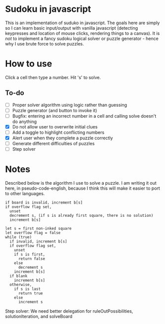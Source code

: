 # Sudoku in javascript
This is an implementation of suduko in javascript. The goals here are simply
so I can learn basic input/output with vanilla javascript (detecting keypresses
and location of mouse clicks, rendering things to a canvas). It is *not* to
implement a fancy sudoku logical solver or puzzle generator - hence why I use
brute force to solve puzzles.

# How to use
Click a cell then type a number.
Hit 's' to solve.

## To-do
- [ ] Proper solver algorithm using logic rather than guessing
- [ ] Puzzle generator (and button to invoke it)
- [ ] Bugfix: entering an incorrect number in a cell and calling solve doesn't do anything
- [x] Do not allow user to overwrite initial clues
- [ ] Add a toggle to highlight conflicting numbers
- [x] Alert user when they complete a puzzle correctly
- [ ] Generate different difficulties of puzzles
- [ ] Step solver

# Notes
Described below is the algorithm I use to solve a puzzle. I am writing it
out here, in pseudo-code-english, because I think this will make it easier
to port to other languages.

```
if board is invalid, increment b[s]
if overflow flag set,
  unset
  decrement s, (if s is already first square, there is no solution)
  increment b[s]

let s = first non-inked square
let overflow flag = false
while (true)
  if invalid, increment b[s]
  if overflow flag set,
    unset
    if s is first, 
      return false
    else
      decrement s
    increment b[s]
  if blank
    increment b[s]
  otherwise,
    if s is last
      return true
    else
      increment s
```

Step solver:
We need better delegation for ruleOutPossibilities, solutionIteration, and
solveBoard
